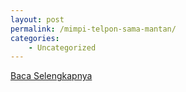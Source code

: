 ```yaml
---
layout: post
permalink: /mimpi-telpon-sama-mantan/
categories:
    - Uncategorized
---
```


[Baca Selengkapnya](/06)